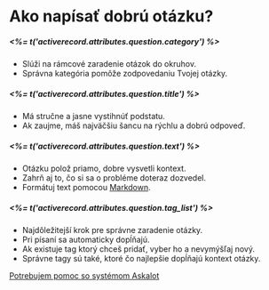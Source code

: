# Ako napísať dobrú otázku?

##### <%= t('activerecord.attributes.question.category') %>

- Slúži na rámcové zaradenie otázok do okruhov.
- Správna kategória pomôže zodpovedaniu Tvojej otázky.

##### <%= t('activerecord.attributes.question.title') %>

- Má stručne a jasne vystihnúť podstatu.
- Ak zaujme, máš najväčšiu šancu na rýchlu a dobrú odpoveď.

##### <%= t('activerecord.attributes.question.text') %>

- Otázku polož priamo, dobre vysvetli kontext.
- Zahrň aj to, čo si sa o probléme doteraz dozvedel.
- Formátuj text pomocou [Markdown](<%= help_path anchor: :markdown %>).

##### <%= t('activerecord.attributes.question.tag_list') %>

- Najdôležitejší krok pre správne zaradenie otázky.
- Pri písaní sa automaticky dopĺňajú.
- Ak existuje tag ktorý chceš pridať, vyber ho a nevymýšľaj nový.
- Správne tagy sú také, ktoré čo najlepšie dopĺňajú kontext otázky.

[Potrebujem pomoc so systémom Askalot](<%= help_path %>)
